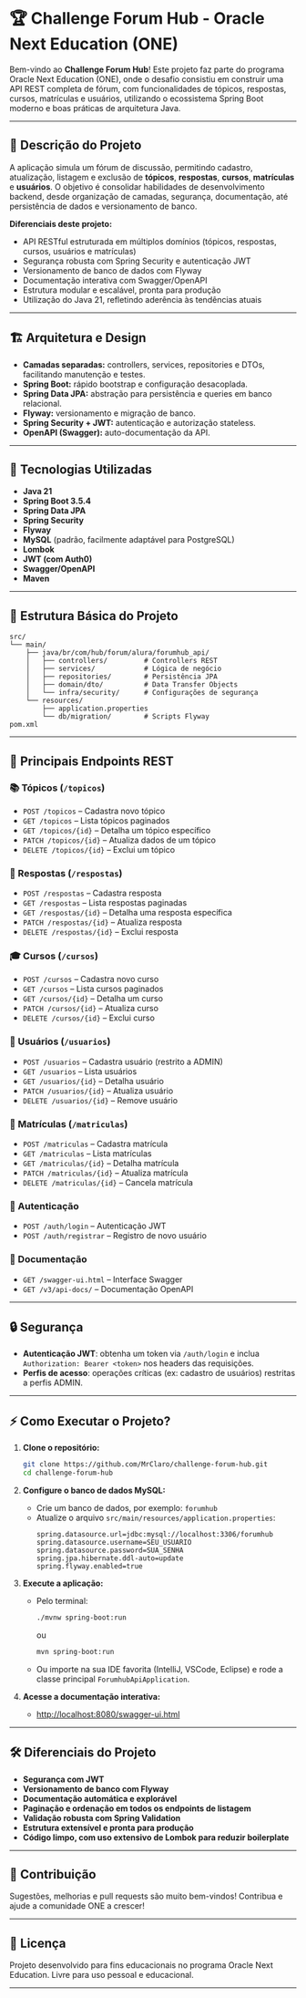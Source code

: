 # 🏆 Challenge Forum Hub - Oracle Next Education (ONE)

Bem-vindo ao **Challenge Forum Hub**! Este projeto faz parte do programa Oracle Next Education (ONE), onde o desafio consistiu em construir uma API REST completa de fórum, com funcionalidades de tópicos, respostas, cursos, matrículas e usuários, utilizando o ecossistema Spring Boot moderno e boas práticas de arquitetura Java.

---

## 📜 Descrição do Projeto

A aplicação simula um fórum de discussão, permitindo cadastro, atualização, listagem e exclusão de **tópicos**, **respostas**, **cursos**, **matrículas** e **usuários**. O objetivo é consolidar habilidades de desenvolvimento backend, desde organização de camadas, segurança, documentação, até persistência de dados e versionamento de banco.

**Diferenciais deste projeto:**
- API RESTful estruturada em múltiplos domínios (tópicos, respostas, cursos, usuários e matrículas)
- Segurança robusta com Spring Security e autenticação JWT
- Versionamento de banco de dados com Flyway
- Documentação interativa com Swagger/OpenAPI
- Estrutura modular e escalável, pronta para produção
- Utilização do Java 21, refletindo aderência às tendências atuais

---

## 🏗️ Arquitetura e Design

- **Camadas separadas:** controllers, services, repositories e DTOs, facilitando manutenção e testes.
- **Spring Boot:** rápido bootstrap e configuração desacoplada.
- **Spring Data JPA:** abstração para persistência e queries em banco relacional.
- **Flyway:** versionamento e migração de banco.
- **Spring Security + JWT:** autenticação e autorização stateless.
- **OpenAPI (Swagger):** auto-documentação da API.

---

## 🚀 Tecnologias Utilizadas

- **Java 21**
- **Spring Boot 3.5.4**
- **Spring Data JPA**
- **Spring Security**
- **Flyway**
- **MySQL** (padrão, facilmente adaptável para PostgreSQL)
- **Lombok**
- **JWT (com Auth0)**
- **Swagger/OpenAPI**
- **Maven**

---

## 📂 Estrutura Básica do Projeto

```
src/
└── main/
    ├── java/br/com/hub/forum/alura/forumhub_api/
    │   ├── controllers/         # Controllers REST
    │   ├── services/            # Lógica de negócio
    │   ├── repositories/        # Persistência JPA
    │   ├── domain/dto/          # Data Transfer Objects
    │   └── infra/security/      # Configurações de segurança
    └── resources/
        ├── application.properties
        └── db/migration/        # Scripts Flyway
pom.xml
```

---

## 🔗 Principais Endpoints REST

### 📚 Tópicos (`/topicos`)
- `POST /topicos` – Cadastra novo tópico
- `GET /topicos` – Lista tópicos paginados
- `GET /topicos/{id}` – Detalha um tópico específico
- `PATCH /topicos/{id}` – Atualiza dados de um tópico
- `DELETE /topicos/{id}` – Exclui um tópico

### 💬 Respostas (`/respostas`)
- `POST /respostas` – Cadastra resposta
- `GET /respostas` – Lista respostas paginadas
- `GET /respostas/{id}` – Detalha uma resposta específica
- `PATCH /respostas/{id}` – Atualiza resposta
- `DELETE /respostas/{id}` – Exclui resposta

### 🎓 Cursos (`/cursos`)
- `POST /cursos` – Cadastra novo curso
- `GET /cursos` – Lista cursos paginados
- `GET /cursos/{id}` – Detalha um curso
- `PATCH /cursos/{id}` – Atualiza curso
- `DELETE /cursos/{id}` – Exclui curso

### 👤 Usuários (`/usuarios`)
- `POST /usuarios` – Cadastra usuário (restrito a ADMIN)
- `GET /usuarios` – Lista usuários
- `GET /usuarios/{id}` – Detalha usuário
- `PATCH /usuarios/{id}` – Atualiza usuário
- `DELETE /usuarios/{id}` – Remove usuário

### 📝 Matrículas (`/matriculas`)
- `POST /matriculas` – Cadastra matrícula
- `GET /matriculas` – Lista matrículas
- `GET /matriculas/{id}` – Detalha matrícula
- `PATCH /matriculas/{id}` – Atualiza matrícula
- `DELETE /matriculas/{id}` – Cancela matrícula

### 🔑 Autenticação
- `POST /auth/login` – Autenticação JWT
- `POST /auth/registrar` – Registro de novo usuário

### 🧾 Documentação
- `GET /swagger-ui.html` – Interface Swagger
- `GET /v3/api-docs/` – Documentação OpenAPI

---

## 🔒 Segurança

- **Autenticação JWT**: obtenha um token via `/auth/login` e inclua `Authorization: Bearer <token>` nos headers das requisições.
- **Perfis de acesso**: operações críticas (ex: cadastro de usuários) restritas a perfis ADMIN.

---

## ⚡ Como Executar o Projeto?

1. **Clone o repositório:**
   ```bash
   git clone https://github.com/MrClaro/challenge-forum-hub.git
   cd challenge-forum-hub
   ```

2. **Configure o banco de dados MySQL:**
   - Crie um banco de dados, por exemplo: `forumhub`
   - Atualize o arquivo `src/main/resources/application.properties`:
     ```
     spring.datasource.url=jdbc:mysql://localhost:3306/forumhub
     spring.datasource.username=SEU_USUARIO
     spring.datasource.password=SUA_SENHA
     spring.jpa.hibernate.ddl-auto=update
     spring.flyway.enabled=true
     ```

3. **Execute a aplicação:**
   - Pelo terminal:
     ```bash
     ./mvnw spring-boot:run
     ```
     ou
     ```bash
     mvn spring-boot:run
     ```
   - Ou importe na sua IDE favorita (IntelliJ, VSCode, Eclipse) e rode a classe principal `ForumhubApiApplication`.

4. **Acesse a documentação interativa:**
   - [http://localhost:8080/swagger-ui.html](http://localhost:8080/swagger-ui.html)

---

## 🛠️ Diferenciais do Projeto

- **Segurança com JWT**
- **Versionamento de banco com Flyway**
- **Documentação automática e explorável**
- **Paginação e ordenação em todos os endpoints de listagem**
- **Validação robusta com Spring Validation**
- **Estrutura extensível e pronta para produção**
- **Código limpo, com uso extensivo de Lombok para reduzir boilerplate**

---

## 🤝 Contribuição

Sugestões, melhorias e pull requests são muito bem-vindos! Contribua e ajude a comunidade ONE a crescer!

---

## 📄 Licença

Projeto desenvolvido para fins educacionais no programa Oracle Next Education. Livre para uso pessoal e educacional.

---
